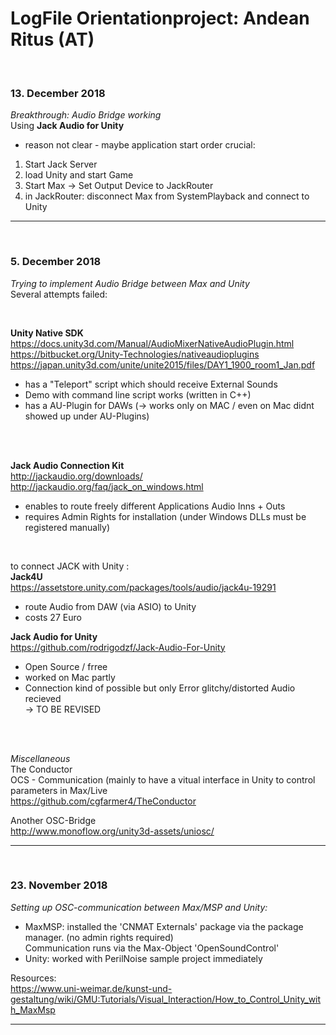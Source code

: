 # LogFile Orientationproject: Andean Ritus (AT) #
<br>


### 13. December 2018 ###  
*Breakthrough: Audio Bridge working*    
Using **Jack Audio for Unity**
* reason not clear - maybe application start order crucial:
1. Start Jack Server
2. load Unity and start Game
3. Start Max -> Set Output Device to JackRouter
4. in JackRouter: disconnect Max from SystemPlayback and connect to Unity

<hr>
<br>

### 5. December 2018 ###   
*Trying to implement Audio Bridge between Max and Unity*  
Several attempts failed:  


<br>  

**Unity Native SDK**  
https://docs.unity3d.com/Manual/AudioMixerNativeAudioPlugin.html  
https://bitbucket.org/Unity-Technologies/nativeaudioplugins  
https://japan.unity3d.com/unite/unite2015/files/DAY1_1900_room1_Jan.pdf  
* has a "Teleport" script which should receive External Sounds
* Demo with command line script works (written in C++)
* has a AU-Plugin for DAWs (-> works only on MAC / even on Mac didnt showed up under AU-Plugins)

<br>  
<br>

**Jack Audio Connection Kit**  
http://jackaudio.org/downloads/  
http://jackaudio.org/faq/jack_on_windows.html  
* enables to route freely different Applications Audio Inns + Outs  
* requires Admin Rights for installation (under Windows DLLs must be registered manually)  

<br>


to connect JACK with Unity  :  
**Jack4U**  
https://assetstore.unity.com/packages/tools/audio/jack4u-19291
* route Audio from DAW (via ASIO) to Unity
* costs 27 Euro  

**Jack Audio for Unity**  
https://github.com/rodrigodzf/Jack-Audio-For-Unity
* Open Source / frree  
* worked on Mac partly  
* Connection kind of possible but only Error glitchy/distorted Audio recieved  
-> TO BE REVISED  

  
<br>  
<br>  
   

*Miscellaneous*  
The Conductor  
OCS - Communication (mainly to have a vitual interface in Unity to control parameters in Max/Live  
https://github.com/cgfarmer4/TheConductor  

Another OSC-Bridge  
http://www.monoflow.org/unity3d-assets/uniosc/
<hr>
<br>


### 23. November 2018 ###  
*Setting up OSC-communication between Max/MSP and Unity:*    
* MaxMSP: installed the 'CNMAT Externals' package via the package manager. (no admin rights required)  
Communication runs via the Max-Object 'OpenSoundControl'
* Unity: worked with PerilNoise sample project immediately    
  
Resources:  
https://www.uni-weimar.de/kunst-und-gestaltung/wiki/GMU:Tutorials/Visual_Interaction/How_to_Control_Unity_with_MaxMsp
<hr>
